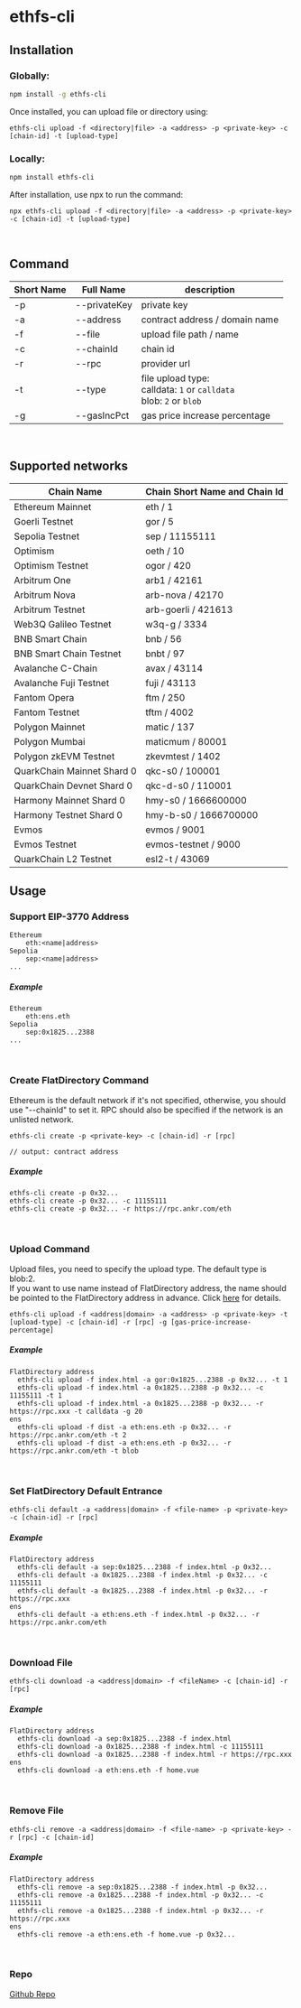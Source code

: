 # ethfs-cli

## Installation
### Globally:
```bash
npm install -g ethfs-cli
```

Once installed, you can upload file or directory using:
```
ethfs-cli upload -f <directory|file> -a <address> -p <private-key> -c [chain-id] -t [upload-type]
```

### Locally:
```bash
npm install ethfs-cli
```

After installation, use npx to run the command:
```
npx ethfs-cli upload -f <directory|file> -a <address> -p <private-key> -c [chain-id] -t [upload-type]
```
<br/>


## Command
| Short Name | Full Name    | description                                                                |   
|------------|--------------|----------------------------------------------------------------------------|
| -p         | --privateKey | private key                                                                |
| -a         | --address    | contract address / domain name                                             |
| -f         | --file       | upload file path / name                                                    |
| -c         | --chainId    | chain id                                                                   |
| -r         | --rpc        | provider url                                                               |
| -t         | --type       | file upload type:<br/>calldata: `1` or `calldata` <br/>blob: `2` or `blob` |
| -g         | --gasIncPct  | gas price increase percentage                                              |
 <br/>


## Supported networks
| Chain Name                 | Chain Short Name and Chain Id |
|----------------------------|-------------------------------|
| Ethereum Mainnet           | eth / 1                       | 
| Goerli Testnet             | gor / 5                       | 
| Sepolia Testnet            | sep / 11155111                | 
| Optimism                   | oeth / 10                     | 
| Optimism Testnet           | ogor / 420                    | 
| Arbitrum One               | arb1 / 42161                  | 
| Arbitrum Nova              | arb-nova / 42170              | 
| Arbitrum Testnet           | arb-goerli / 421613           | 
| Web3Q Galileo Testnet      | w3q-g / 3334                  | 
| BNB Smart Chain            | bnb / 56                      | 
| BNB Smart Chain Testnet    | bnbt / 97                     | 
| Avalanche C-Chain          | avax / 43114                  | 
| Avalanche Fuji Testnet     | fuji / 43113                  | 
| Fantom Opera               | ftm / 250                     | 
| Fantom Testnet             | tftm / 4002                   | 
| Polygon Mainnet            | matic / 137                   | 
| Polygon Mumbai             | maticmum / 80001              | 
| Polygon zkEVM Testnet      | zkevmtest / 1402              | 
| QuarkChain Mainnet Shard 0 | qkc-s0 / 100001               |
| QuarkChain Devnet Shard 0  | qkc-d-s0 / 110001             |
| Harmony Mainnet Shard 0    | hmy-s0 / 1666600000           |
| Harmony Testnet Shard 0    | hmy-b-s0 / 1666700000         |
| Evmos                      | evmos / 9001                  | 
| Evmos Testnet              | evmos-testnet / 9000          |
| QuarkChain L2 Testnet      | esl2-t / 43069                |
 

## Usage
### Support EIP-3770 Address
```
Ethereum
    eth:<name|address>
Sepolia
    sep:<name|address>
...    
```
##### Example
```
Ethereum
    eth:ens.eth
Sepolia
    sep:0x1825...2388
...
```
<br/>


### Create FlatDirectory Command
Ethereum is the default network if it's not specified, otherwise, you should use "--chainId" to set it. RPC should also be specified if the network is an unlisted network.
```
ethfs-cli create -p <private-key> -c [chain-id] -r [rpc]

// output: contract address 
```
##### Example
```
ethfs-cli create -p 0x32...
ethfs-cli create -p 0x32... -c 11155111
ethfs-cli create -p 0x32... -r https://rpc.ankr.com/eth
```
<br/>


### Upload Command
Upload files, you need to specify the upload type. The default type is blob:2.<br/>
If you want to use name instead of FlatDirectory address, the name should be pointed to the FlatDirectory 
address in advance. Click [here](https://docs.web3url.io/tutorials-on-ethstorage-early-testnet/bind-domain-names-to-your-flatdirectory) for details.
```
ethfs-cli upload -f <address|domain> -a <address> -p <private-key> -t [upload-type] -c [chain-id] -r [rpc] -g [gas-price-increase-percentage]
```
##### Example
```
FlatDirectory address
  ethfs-cli upload -f index.html -a gor:0x1825...2388 -p 0x32... -t 1
  ethfs-cli upload -f index.html -a 0x1825...2388 -p 0x32... -c 11155111 -t 1
  ethfs-cli upload -f index.html -a 0x1825...2388 -p 0x32... -r https://rpc.xxx -t calldata -g 20
ens
  ethfs-cli upload -f dist -a eth:ens.eth -p 0x32... -r https://rpc.ankr.com/eth -t 2
  ethfs-cli upload -f dist -a eth:ens.eth -p 0x32... -r https://rpc.ankr.com/eth -t blob
```
<br/>


### Set FlatDirectory Default Entrance
```
ethfs-cli default -a <address|domain> -f <file-name> -p <private-key> -c [chain-id] -r [rpc]
```
##### Example
```
FlatDirectory address
  ethfs-cli default -a sep:0x1825...2388 -f index.html -p 0x32...
  ethfs-cli default -a 0x1825...2388 -f index.html -p 0x32... -c 11155111
  ethfs-cli default -a 0x1825...2388 -f index.html -p 0x32... -r https://rpc.xxx
ens
  ethfs-cli default -a eth:ens.eth -f index.html -p 0x32... -r https://rpc.ankr.com/eth
```
<br/>


### Download File
```
ethfs-cli download -a <address|domain> -f <fileName> -c [chain-id] -r [rpc]
```
##### Example
```
FlatDirectory address
  ethfs-cli download -a sep:0x1825...2388 -f index.html
  ethfs-cli download -a 0x1825...2388 -f index.html -c 11155111
  ethfs-cli download -a 0x1825...2388 -f index.html -r https://rpc.xxx
ens
  ethfs-cli download -a eth:ens.eth -f home.vue
```
<br/>


### Remove File
```
ethfs-cli remove -a <address|domain> -f <file-name> -p <private-key> -r [rpc] -c [chain-id]
```
##### Example
```
FlatDirectory address
  ethfs-cli remove -a sep:0x1825...2388 -f index.html -p 0x32...
  ethfs-cli remove -a 0x1825...2388 -f index.html -p 0x32... -c 11155111
  ethfs-cli remove -a 0x1825...2388 -f index.html -p 0x32... -r https://rpc.xxx
ens
  ethfs-cli remove -a eth:ens.eth -f home.vue -p 0x32...
```
<br/>

### Repo
[Github Repo](https://github.com/ethstorage/ethfs-cli/)
